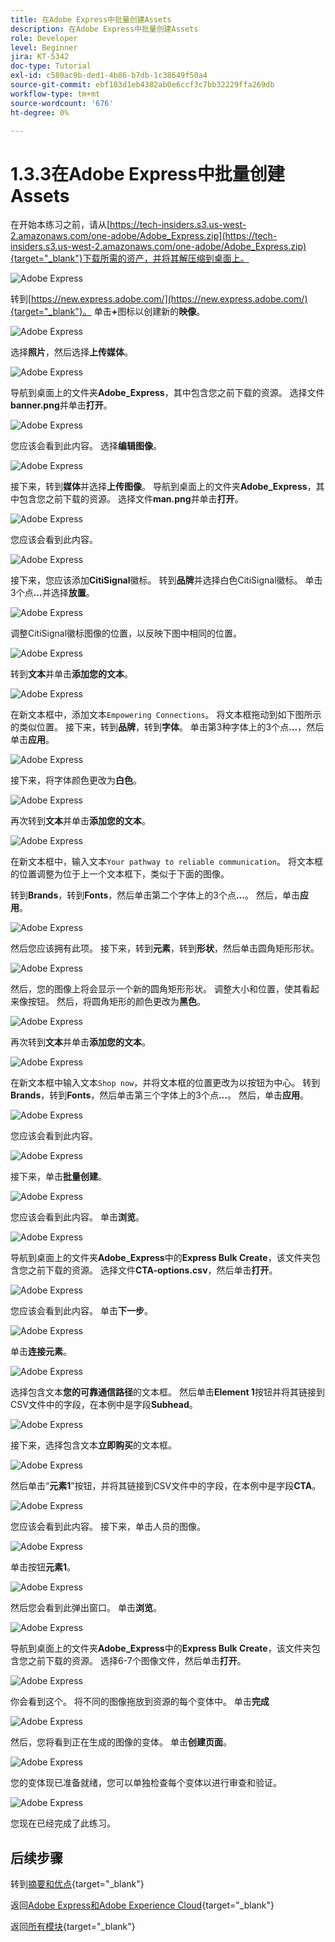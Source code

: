 ```yaml
---
title: 在Adobe Express中批量创建Assets
description: 在Adobe Express中批量创建Assets
role: Developer
level: Beginner
jira: KT-5342
doc-type: Tutorial
exl-id: c580ac9b-ded1-4b86-b7db-1c38649f50a4
source-git-commit: ebf183d1eb4382ab0e6ccf3c7bb32229ffa269db
workflow-type: tm+mt
source-wordcount: '676'
ht-degree: 0%

---
```


# 1.3.3在Adobe Express中批量创建Assets

在开始本练习之前，请从[https://tech-insiders.s3.us-west-2.amazonaws.com/one-adobe/Adobe_Express.zip](https://tech-insiders.s3.us-west-2.amazonaws.com/one-adobe/Adobe_Express.zip){target="_blank"}下载所需的资产，并将其解压缩到桌面上。

![Adobe Express](./images/expressassets.png)

转到[https://new.express.adobe.com/](https://new.express.adobe.com/){target="_blank"}。 单击&#x200B;**+**&#x200B;图标以创建新的&#x200B;**映像**。

![Adobe Express](./images/expressbc0.png)

选择&#x200B;**照片**，然后选择&#x200B;**上传媒体**。

![Adobe Express](./images/expressbc1.png)

导航到桌面上的文件夹&#x200B;**Adobe_Express**，其中包含您之前下载的资源。 选择文件&#x200B;**banner.png**&#x200B;并单击&#x200B;**打开**。

![Adobe Express](./images/expressbc2.png)

您应该会看到此内容。 选择&#x200B;**编辑图像**。

![Adobe Express](./images/expressbc3.png)

接下来，转到&#x200B;**媒体**&#x200B;并选择&#x200B;**上传图像**。 导航到桌面上的文件夹&#x200B;**Adobe_Express**，其中包含您之前下载的资源。 选择文件&#x200B;**man.png**&#x200B;并单击&#x200B;**打开**。

![Adobe Express](./images/expressbc4.png)

您应该会看到此内容。

![Adobe Express](./images/expressbc5.png)

接下来，您应该添加&#x200B;**CitiSignal**&#x200B;徽标。 转到&#x200B;**品牌**&#x200B;并选择白色CitiSignal徽标。 单击3个点&#x200B;**...**&#x200B;并选择&#x200B;**放置**。

![Adobe Express](./images/expressbc6.png)

调整CitiSignal徽标图像的位置，以反映下图中相同的位置。

![Adobe Express](./images/expressbc7.png)

转到&#x200B;**文本**&#x200B;并单击&#x200B;**添加您的文本**。

![Adobe Express](./images/expressbc7a.png)

在新文本框中，添加文本`Empowering Connections`。 将文本框拖动到如下图所示的类似位置。 接下来，转到&#x200B;**品牌**，转到&#x200B;**字体**。 单击第3种字体上的3个点&#x200B;**...**，然后单击&#x200B;**应用**。

![Adobe Express](./images/expressbc8.png)

接下来，将字体颜色更改为&#x200B;**白色**。

![Adobe Express](./images/expressbc9.png)

再次转到&#x200B;**文本**&#x200B;并单击&#x200B;**添加您的文本**。

![Adobe Express](./images/expressbc10.png)

在新文本框中，输入文本`Your pathway to reliable communication`。 将文本框的位置调整为位于上一个文本框下，类似于下面的图像。

转到&#x200B;**Brands**，转到&#x200B;**Fonts**，然后单击第二个字体上的3个点&#x200B;**...**。 然后，单击&#x200B;**应用**。

![Adobe Express](./images/expressbc12.png)

然后您应该拥有此项。 接下来，转到&#x200B;**元素**，转到&#x200B;**形状**，然后单击圆角矩形形状。

![Adobe Express](./images/expressbc13.png)

然后，您的图像上将会显示一个新的圆角矩形形状。 调整大小和位置，使其看起来像按钮。 然后，将圆角矩形的颜色更改为&#x200B;**黑色**。

![Adobe Express](./images/expressbc14.png)

再次转到&#x200B;**文本**&#x200B;并单击&#x200B;**添加您的文本**。

![Adobe Express](./images/expressbc15.png)

在新文本框中输入文本`Shop now`，并将文本框的位置更改为以按钮为中心。 转到&#x200B;**Brands**，转到&#x200B;**Fonts**，然后单击第三个字体上的3个点&#x200B;**...**。 然后，单击&#x200B;**应用**。

![Adobe Express](./images/expressbc16.png)

您应该会看到此内容。

![Adobe Express](./images/expressbc17.png)

接下来，单击&#x200B;**批量创建**。

![Adobe Express](./images/expressbc18.png)

您应该会看到此内容。 单击&#x200B;**浏览**。

![Adobe Express](./images/expressbc19.png)

导航到桌面上的文件夹&#x200B;**Adobe_Express**&#x200B;中的&#x200B;**Express Bulk Create**，该文件夹包含您之前下载的资源。 选择文件&#x200B;**CTA-options.csv**，然后单击&#x200B;**打开**。

![Adobe Express](./images/expressbc20.png)

您应该会看到此内容。 单击&#x200B;**下一步**。

![Adobe Express](./images/expressbc21.png)

单击&#x200B;**连接元素**。

![Adobe Express](./images/expressbc22.png)

选择包含文本&#x200B;**您的可靠通信路径**&#x200B;的文本框。 然后单击&#x200B;**Element 1**&#x200B;按钮并将其链接到CSV文件中的字段，在本例中是字段&#x200B;**Subhead**。

![Adobe Express](./images/expressbc23.png)

接下来，选择包含文本&#x200B;**立即购买**&#x200B;的文本框。

![Adobe Express](./images/expressbc24.png)

然后单击“**元素1**”按钮，并将其链接到CSV文件中的字段，在本例中是字段&#x200B;**CTA**。

![Adobe Express](./images/expressbc25.png)

您应该会看到此内容。 接下来，单击人员的图像。

![Adobe Express](./images/expressbc26.png)

单击按钮&#x200B;**元素1**。

![Adobe Express](./images/expressbc27.png)

然后您会看到此弹出窗口。 单击&#x200B;**浏览**。

![Adobe Express](./images/expressbc28.png)

导航到桌面上的文件夹&#x200B;**Adobe_Express**&#x200B;中的&#x200B;**Express Bulk Create**，该文件夹包含您之前下载的资源。 选择6-7个图像文件，然后单击&#x200B;**打开**。

![Adobe Express](./images/expressbc29.png)

你会看到这个。 将不同的图像拖放到资源的每个变体中。 单击&#x200B;**完成**

![Adobe Express](./images/expressbc31.png)

然后，您将看到正在生成的图像的变体。 单击&#x200B;**创建页面**。

![Adobe Express](./images/expressbc32.png)

您的变体现已准备就绪，您可以单独检查每个变体以进行审查和验证。

![Adobe Express](./images/expressbc33.png)

您现在已经完成了此练习。

## 后续步骤

转到[摘要和优点](./summary.md){target="_blank"}

返回[Adobe Express和Adobe Experience Cloud](./express.md){target="_blank"}

返回[所有模块](./../../../overview.md){target="_blank"}
